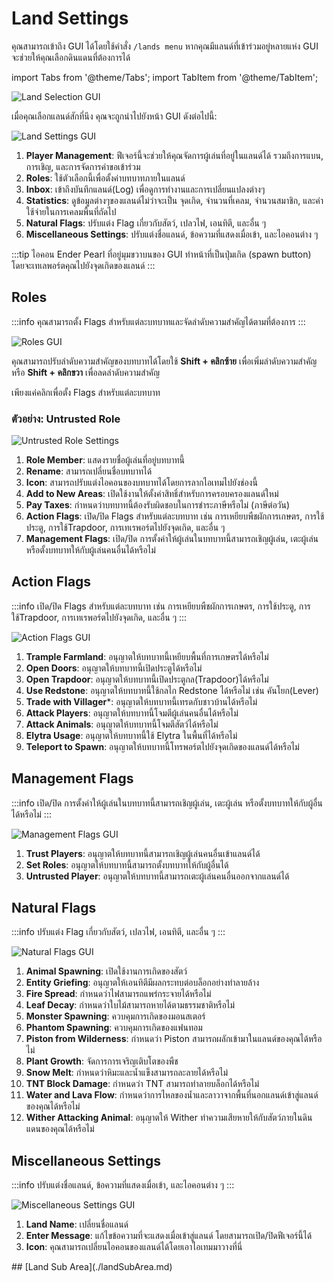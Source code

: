 ﻿---
sidebar_position: 3
---

# Land Settings

คุณสามารถเข้าถึง GUI ได้โดยใช้คำสั่ง `/lands menu` หากคุณมีแลนด์ที่เข้าร่วมอยู่หลายแห่ง GUI จะช่วยให้คุณเลือกดินแดนที่ต้องการได้

import Tabs from '@theme/Tabs';
import TabItem from '@theme/TabItem';

![Land Selection GUI](/img/doc/features/landSetting/01landMenu.png)

เมื่อคุณเลือกแลนด์สักที่นึง คุณจะถูกนำไปยังหน้า GUI ดังต่อไปนี้:

![Land Settings GUI](/img/doc/features/landSetting/02landMenuMange.png)

1. **Player Management**: ฟีเจอร์นี้จะช่วยให้คุณจัดการผู้เล่นที่อยู่ในแลนด์ได้ รวมถึงการแบน, การเชิญ, และการจัดการคำขอเข้าร่วม
2. **Roles**: ใช้ตัวเลือกนี้เพื่อตั้งค่าบทบาทภายในแลนด์
3. **Inbox**: เข้าถึงบันทึกแลนด์(Log) เพื่อดูการทำงานและการเปลี่ยนแปลงต่างๆ
4. **Statistics**: ดูข้อมูลต่างๆของแลนด์ไม่ว่าจะเป็น จุดเกิด, จำนวนที่เคลม, จำนวนสมาชิก, และค่าใช้จ่ายในการเคลมพื้นที่ถัดไป
5. **Natural Flags**: ปรับแต่ง Flag เกี่ยวกับสัตว์, เปลวไฟ, เอนทิตี, และอื่น ๆ
6. **Miscellaneous Settings**: ปรับแต่งชื่อแลนด์, ข้อความที่แสดงเมื่อเข้า, และไอคอนต่าง ๆ

:::tip
ไอคอน Ender Pearl ที่อยู่มุมขวาบนของ GUI ทำหน้าที่เป็นปุ่มเกิด (spawn button) โดยจะเทเลพอร์ตคุณไปยังจุดเกิดของแลนด์
:::

<Tabs>
  <TabItem value="roles" label="Roles" default>

## Roles

:::info
คุณสามารถตั้ง Flags สำหรับแต่ละบทบาทและจัดลำดับความสำคัญได้ตามที่ต้องการ
:::

![Roles GUI](/img/doc/features/landSetting/roles/rolesGUI.png)

คุณสามารถปรับลำดับความสำคัญของบทบาทได้โดยใช้ **Shift + คลิกซ้าย** เพื่อเพิ่มลำดับความสำคัญ หรือ **Shift + คลิกขวา** เพื่อลดลำดับความสำคัญ

เพียงแค่คลิกเพื่อตั้ง Flags สำหรับแต่ละบทบาท

### ตัวอย่าง: Untrusted Role

![Untrusted Role Settings](/img/doc/features/landSetting/roles/untrustRole.png)

1. **Role Member**: แสดงรายชื่อผู้เล่นที่อยู่บทบาทนี้
2. **Rename**: สามารถเปลี่ยนชื่อบทบาทได้
3. **Icon**: สามารถปรับแต่งไอคอนของบทบาทได้โดยการลากไอเทมไปยังช่องนี้
4. **Add to New Areas**: เปิดใช้งานให้ตั้งค่าสิทธิ์สำหรับการครอบครองแลนด์ใหม่
5. **Pay Taxes**: กำหนดว่าบทบาทนี้ต้องรับผิดชอบในการชำระภาษีหรือไม่ (ภาษีต่อวัน)
6. **Action Flags**: เปิด/ปิด Flags สำหรับแต่ละบทบาท เช่น การเหยียบพืชผักการเกษตร, การใช้ประตู, การใช้Trapdoor, การเทเรพอร์ตไปยังจุดเกิด, และอื่น ๆ
7. **Management Flags**: เปิด/ปิด การตั้งค่าให้ผู้เล่นในบทบาทนี้สามารถเชิญผู้เล่น, เตะผู้เล่น หรือตั้งบทบาทให้กับผู้เล่นคนอื่นได้หรือไม่
  </TabItem>
  <TabItem value="action-flags" label="Action Flags">

## Action Flags

:::info
เปิด/ปิด Flags สำหรับแต่ละบทบาท เช่น การเหยียบพืชผักการเกษตร, การใช้ประตู, การใช้Trapdoor, การเทเรพอร์ตไปยังจุดเกิด, และอื่น ๆ
:::

![Action Flags GUI](/img/doc/features/landSetting/roles/actionFlagGUI.png)

1. **Trample Farmland**: อนุญาตให้บทบาทนี้เหยียบพื้นที่การเกษตรได้หรือไม่
2. **Open Doors**: อนุญาตให้บทบาทนี้เปิดประตูได้หรือไม่
3. **Open Trapdoor**: อนุญาตให้บทบาทนี้เปิดประตูกล(Trapdoor)ได้หรือไม่
4. **Use Redstone**: อนุญาตให้บทบาทนี้ใช้กลไก Redstone ได้หรือไม่ เช่น คันโยก(Lever)
5. **Trade with Villager***: อนุญาตให้บทบาทนี้เทรดกับชาวบ้านได้หรือไม่
6. **Attack Players**: อนุญาตให้บทบาทนี้โจมตีผู้เล่นคนอื่นได้หรือไม่
7. **Attack Animals**: อนุญาตให้บทบาทนี้โจมตีสัตว์ได้หรือไม่
8. **Elytra Usage**: อนุญาตให้บทบาทนี้ใช้ Elytra ในพื้นที่ได้หรือไม่
9. **Teleport to Spawn**: อนุญาตให้บทบาทนี้โทรพอร์ตไปยังจุดเกิดของแลนด์ได้หรือไม่

  </TabItem>
  <TabItem value="management-flags" label="Management Flags">

## Management Flags

:::info
เปิด/ปิด การตั้งค่าให้ผู้เล่นในบทบาทนี้สามารถเชิญผู้เล่น, เตะผู้เล่น หรือตั้งบทบาทให้กับผู้อื่นได้หรือไม่
:::

![Management Flags GUI](/img/doc/features/landSetting/roles/managementFlagGUI.png)

1. **Trust Players**: อนุญาตให้บทบาทนี้สามารถเชิญผู้เล่นคนอื่นเข้าแลนด์ได้
2. **Set Roles**: อนุญาตให้บทบาทนี้สามารถตั้งบทบาทให้กับผู้อื่นได้
3. **Untrusted Player**: อนุญาตให้บทบาทนี้สามารถเตะผู้เล่นคนอื่นออกจากแลนด์ได้

  </TabItem>
  <TabItem value="natural-flags" label="Natural Flags">

## Natural Flags

:::info
ปรับแต่ง Flag เกี่ยวกับสัตว์, เปลวไฟ, เอนทิตี, และอื่น ๆ
:::

![Natural Flags GUI](/img/doc/features/landSetting/naturalFlag.png)

1. **Animal Spawning**: เปิดใช้งานการเกิดของสัตว์
2. **Entity Griefing**: อนุญาตให้เอนทิตีมีผลกระทบต่อบล็อกอย่างทำลายล้าง
3. **Fire Spread**: กำหนดว่าไฟสามารถแพร่กระจายได้หรือไม่
4. **Leaf Decay**: กำหนดว่าใบไม้สามารถหายได้ตามธรรมชาติหรือไม่
5. **Monster Spawning**: ควบคุมการเกิดของมอนสเตอร์
6. **Phantom Spawning**: ควบคุมการเกิดของแฟนทอม
7. **Piston from Wilderness**: กำหนดว่า Piston สามารถผลักเข้ามาในแลนด์ของคุณได้หรือไม่
8. **Plant Growth**: จัดการการเจริญเติบโตของพืช
9. **Snow Melt**: กำหนดว่าหิมะและน้ำแข็งสามารถละลายได้หรือไม่
10. **TNT Block Damage**: กำหนดว่า TNT สามารถทำลายบล็อกได้หรือไม่
11. **Water and Lava Flow**: กำหนดว่าการไหลของน้ำและลาวาจากพื้นที่นอกแลนด์เข้าสู่แลนด์ของคุณได้หรือไม่
12. **Wither Attacking Animal**: อนุญาตให้ Wither ทำความเสียหายให้กับสัตว์ภายในดินแดนของคุณได้หรือไม่

  </TabItem>
  <TabItem value="misc-settings" label="Miscellaneous Settings">

## Miscellaneous Settings

:::info
ปรับแต่งชื่อแลนด์, ข้อความที่แสดงเมื่อเข้า, และไอคอนต่าง ๆ
:::

![Miscellaneous Settings GUI](/img/doc/features/landSetting/miscellaneousSettingGUI.png)

1. **Land Name**: เปลี่ยนชื่อแลนด์
2. **Enter Message**: แก้ไขข้อความที่จะแสดงเมื่อเข้าสู่แลนด์ โดยสามารถเปิด/ปิดฟีเจอร์นี้ได้
3. **Icon**: คุณสามารถเปลี่ยนไอคอนของแลนด์ได้โดยเอาไอเทมมาวางที่นี่

  </TabItem>
  <TabItem value="SubArea" label="Sub Area" >
  ## [Land Sub Area](./landSubArea.md)
  </TabItem>
</Tabs>